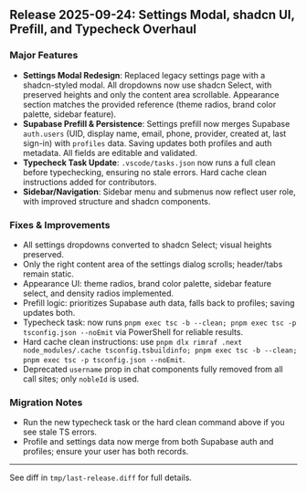 ## Release 2025-09-24: Settings Modal, shadcn UI, Prefill, and Typecheck Overhaul

### Major Features

- **Settings Modal Redesign**: Replaced legacy settings page with a shadcn-styled modal. All dropdowns now use shadcn Select, with preserved heights and only the content area scrollable. Appearance section matches the provided reference (theme radios, brand color palette, sidebar feature).
- **Supabase Prefill & Persistence**: Settings prefill now merges Supabase `auth.users` (UID, display name, email, phone, provider, created at, last sign-in) with `profiles` data. Saving updates both profiles and auth metadata. All fields are editable and validated.
- **Typecheck Task Update**: `.vscode/tasks.json` now runs a full clean before typechecking, ensuring no stale errors. Hard cache clean instructions added for contributors.
- **Sidebar/Navigation**: Sidebar menu and submenus now reflect user role, with improved structure and shadcn components.

### Fixes & Improvements

- All settings dropdowns converted to shadcn Select; visual heights preserved.
- Only the right content area of the settings dialog scrolls; header/tabs remain static.
- Appearance UI: theme radios, brand color palette, sidebar feature select, and density radios implemented.
- Prefill logic: prioritizes Supabase auth data, falls back to profiles; saving updates both.
- Typecheck task: now runs `pnpm exec tsc -b --clean; pnpm exec tsc -p tsconfig.json --noEmit` via PowerShell for reliable results.
- Hard cache clean instructions: use `pnpm dlx rimraf .next node_modules/.cache tsconfig.tsbuildinfo; pnpm exec tsc -b --clean; pnpm exec tsc -p tsconfig.json --noEmit`.
- Deprecated `username` prop in chat components fully removed from all call sites; only `nobleId` is used.

### Migration Notes

- Run the new typecheck task or the hard clean command above if you see stale TS errors.
- Profile and settings data now merge from both Supabase auth and profiles; ensure your user has both records.

---

See diff in `tmp/last-release.diff` for full details.
